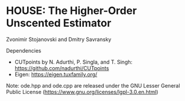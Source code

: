 # HOUSE: The Higher-Order Unscented Estimator

Zvonimir Stojanovski and Dmitry Savransky

 Dependencies
 - CUTpoints by N. Adurthi, P. Singla, and T. Singh: https://github.com/nadurthi/CUTpoints
 - Eigen: https://eigen.tuxfamily.org/

Note: ode.hpp and ode.cpp are released under the GNU Lesser General Public License
(https://www.gnu.org/licenses/lgpl-3.0.en.html)

